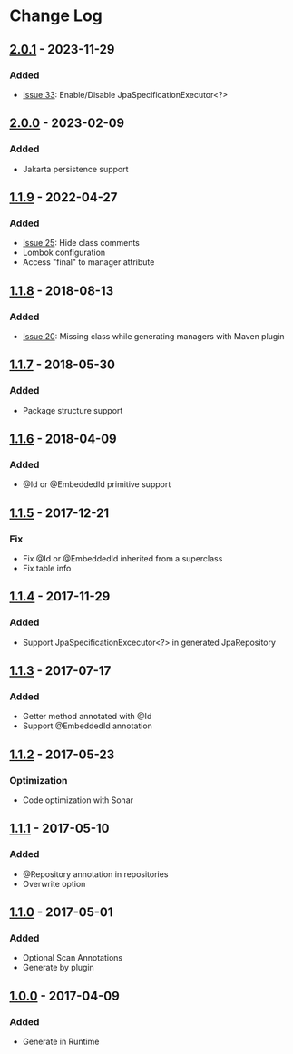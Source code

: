 # Change Log

## [2.0.1] - 2023-11-29
### Added
- [Issue:33]: Enable/Disable JpaSpecificationExecutor<?>

## [2.0.0] - 2023-02-09
### Added
- Jakarta persistence support

## [1.1.9] - 2022-04-27
### Added
- [Issue:25]: Hide class comments
- Lombok configuration
- Access "final" to manager attribute

## [1.1.8] - 2018-08-13
### Added
- [Issue:20]: Missing class while generating managers with Maven plugin

## [1.1.7] - 2018-05-30
### Added
- Package structure support

## [1.1.6] - 2018-04-09
### Added
- @Id or @EmbeddedId primitive support

## [1.1.5] - 2017-12-21
### Fix
- Fix @Id or @EmbeddedId inherited from a superclass
- Fix table info

## [1.1.4] - 2017-11-29
### Added
- Support JpaSpecificationExcecutor<?> in generated JpaRepository

## [1.1.3] - 2017-07-17
### Added
- Getter method annotated with @Id
- Support @EmbeddedId annotation

## [1.1.2] - 2017-05-23
### Optimization
- Code optimization with Sonar

## [1.1.1] - 2017-05-10
### Added
- @Repository annotation in repositories
- Overwrite option

## [1.1.0] - 2017-05-01
### Added
- Optional Scan Annotations 
- Generate by plugin

## [1.0.0] - 2017-04-09
### Added
- Generate in Runtime

[2.0.1]: https://github.com/cmeza20/spring-data-generator/compare/2.0.0...2.0.1
[2.0.0]: https://github.com/cmeza20/spring-data-generator/compare/1.1.9...2.0.0
[1.1.9]: https://github.com/cmeza20/spring-data-generator/compare/1.1.8...1.1.9
[1.1.8]: https://github.com/cmeza20/spring-data-generator/compare/1.1.7...1.1.8
[1.1.7]: https://github.com/cmeza20/spring-data-generator/compare/1.1.6...1.1.7
[1.1.6]: https://github.com/cmeza20/spring-data-generator/compare/1.1.5...1.1.6
[1.1.5]: https://github.com/cmeza20/spring-data-generator/compare/1.1.4...1.1.5
[1.1.4]: https://github.com/cmeza20/spring-data-generator/compare/1.1.3...1.1.4
[1.1.3]: https://github.com/cmeza20/spring-data-generator/compare/1.1.2...1.1.3
[1.1.2]: https://github.com/cmeza20/spring-data-generator/compare/1.1.1...1.1.2
[1.1.1]: https://github.com/cmeza20/spring-data-generator/compare/1.1.0...1.1.1
[1.1.0]: https://github.com/cmeza20/spring-data-generator/compare/1.0.0...1.1.0
[1.0.0]: https://github.com/cmeza20/spring-data-generator/tree/1.0.0


[Issue:20]: https://github.com/cmeza20/spring-data-generator/issues/20
[Issue:25]: https://github.com/cmeza20/spring-data-generator/issues/25
[Issue:33]: https://github.com/cmeza20/spring-data-generator/issues/33